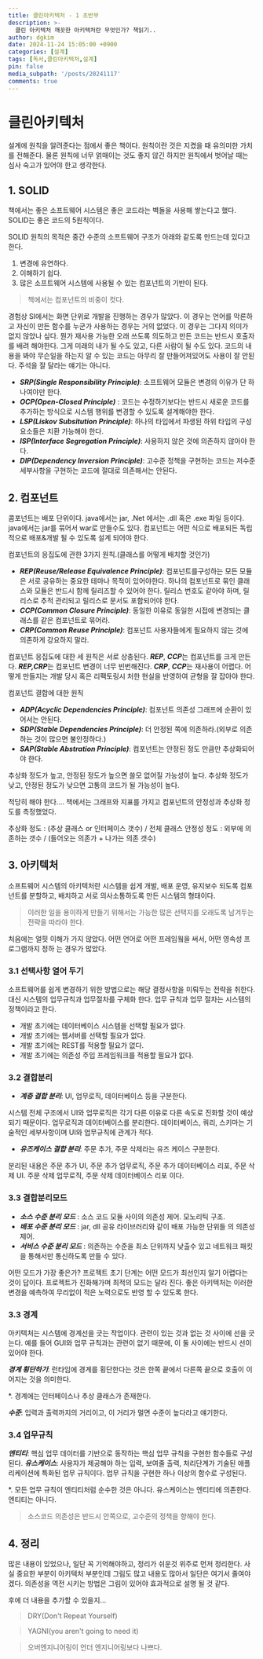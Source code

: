 ```yaml
---
title: 클린아키텍처 - 1 초반부
description: >-
  클린 아키텍처 깨끗한 아키텍처란 무엇인가? 책읽기..
author: dgkim
date: 2024-11-24 15:05:00 +0900
categories: [설계]
tags: [독서,클린아키텍처,설계]
pin: false
media_subpath: '/posts/20241117'
comments: true
---
```


# 클린아키텍처 
설계에 원칙을 알려준다는 점에서 좋은 책이다. 원칙이란 것은 지켰을 때 유의미한 가치를
전해준다. 물론 원칙에 너무 얽매이는 것도 좋지 않긴 하지만 원칙에서 벗어날 때는 심사
숙고가 있어야 한고 생각한다.

## 1. SOLID
책에서는 좋은 소프트웨어 시스템은 좋은 코드라는 벽돌을 사용해 쌓는다고 했다. SOLID는
좋은 코드의 5원칙이다.

SOLID 원칙의 목적은 중간 수준의 소프트웨어 구조가 아래와 같도록 만드는데 있다고 한다.
1. 변경에 유연하다.
2. 이해하기 쉽다.
3. 많은 소프트웨어 시스템에 사용될 수 있는 컴포넌트의 기반이 된다.
> 책에서는 컴포넌트의 비중이 컷다. 

경험상 SI에서는 화면 단위로 개발을 진행하는 경우가 많았다. 이 경우는 언어를 막론하고
자신이 만든 함수를 누군가 사용하는 경우는 거의 없었다. 이 경우는 그다지 의미가 없지
않았나 싶다.
뭔가 재사용 가능한 오래 쓰도록 의도하고 만든 코드는 반드시 호출자를 배려 해야한다.
그게 미래의 내가 될 수도 있고, 다른 사람이 될 수도 있다. 코드의 내용을 봐야 무슨일을
하는지 알 수 있는 코드는 아무리 잘 만들어져있어도 사용이 잘 안된다. 주석을 잘 달라는
얘기는 아니다.

- ***SRP(Single Responsibility Principle)***: 소프트웨어 모듈은 변경의 이유가 단 하나여야만 한다.
- ***OCP(Open-Closed Principle)*** : 코드는 수정하기보다는 반드시 새로운 코드를 추가하는 방식으로
시스템 행위를 변경할 수 있도록 설계해야한 한다.
- ***LSP(Liskov Subsitution Principle)***: 하나의 타입에서 파생된 하위 타입의 구성요소들은 치환 가능해야 한다.
- ***ISP(Interface Segregation Principle)***: 사용하지 않은 것에 의존하지 않아야 한다.
- ***DIP(Dependency Inversion Principle)***: 고수준 정책을 구현하는 코드는 저수준 세부사항을 구현하는 코드에 절대로 
의존해서는 안된다. 

## 2. 컴포넌트 
콤포넌트는 배포 단위이다. java에서는 jar, .Net 에서는 .dll 혹은 .exe 파일 등이다. 
java에서는 jar를 묶어서 war로 만들수도 있다. 컴포넌트는 어떤 식으로 배포되든 독립적으로
배포&개발 될 수 있도록 설계 되어야 한다.

컴포넌트의 응집도에 관한 3가지 원칙.(클래스를 어떻게 배치할 것인가)
- ***REP(Reuse/Release Equivalence Principle)***: 컴포넌트를구성하는 모든 모듈은 서로 공유하는 중요한 테마나 목적이 있어야한다.
하나의 컴포넌트로 묶인 클래스와 모듈은 반드시 함께 릴리즈할 수 있어야 한다. 릴리스 번호도 같아야 하며, 릴리스로 추적 관리되고 
릴리스로 문서도 포함되어야 한다.
- ***CCP(Common Closure Principle)***:  동일한 이유로 동일한 시접에 변경되는 클래스를 같은 컴포넌트로 묶어라.
- ***CRP(Common Reuse Principle)***: 컴포넌트 사용자들에게 필요하지 않는 것에 의존하게 강요하지 말라.

컴포넌트 응집도에 대한 세 원칙은 서로 상충된다. ***REP***, ***CCP***는 컴포넌트를 크게 만든다.
***REP,CRP***는 컴포넌트 변경이 너무 빈번해진다. ***CRP***, ***CCP***는 재사용이 어렵다.
어떻게 만들지는 개발 당시 혹은 리팩토링시 처한 현실을 반영하여 균형을 잘 잡아야 한다. 

컴포넌트 결합에 대한 원칙
- ***ADP(Acyclic Dependencies Principle)***: 컴포넌트 의존성 그래프에 순환이 있어서는 안된다.
- ***SDP(Stable Dependencies Principle)***: 더 안정된 쪽에 의존하라.(외부로 의존하는 것이 많으면 불안정하다.)
- ***SAP(Stable Abstration Principle)***: 컴포넌트는 안정된 정도 만큼만 추상화되어야 한다.

추상화 정도가 높고, 안정된 정도가 높으면 쓸모 없어질 가능성이 높다.
추상화 정도가 낮고, 안정된 정도가 낮으면 고통의 코드가 될 가능성이 높다. 

적당히 해야 한다.... 책에서는 그래프와 지표를 가지고 컴포넌트의 안정성과 추상화 정도를 측정했었다.

추상화 정도 : (추상 클래스 or 인터페이스 갯수) / 전체 클래스
안정성 정도 : 외부에 의존하는 갯수 / (들어오는 의존가 + 나가는 의존 갯수)

## 3. 아키텍처
소프트웨어 시스템의 아키텍처란 시스템을 쉽게 개발, 배포 운영, 유지보수 되도록 컴포넌트를
분할하고, 배치하고 서로 의사소통하도록 만든 시스템의 형태이다.

> 이러한 일을 용이하게 만들기 위해서는 가능한 많은 선택지를 오래도록 남겨두는 전략을 따라야 한다.

처음에는 얼핏 이해가 가지 않았다. 어떤 언어로 어떤 프레임웤을 써서, 어떤 영속성 프로그램까지 정하
는 경우가 많았다.

### 3.1 선택사항 열어 두기
소프트웨어를 쉽게 변경하기 위한 방법으로는 해당 결정사항을 미뤄두는 전략을 취한다. 대신 시스템의
업무규칙과 업무절차를 구체화 한다. 업무 규칙과 업무 절차는 시스템의 정책이라고 한다.

- 개발 초기에는 데이터베이스 시스템을 선택할 필요가 없다.
- 개발 초기에는 웹서버를 선택할 필요가 없다.
- 개발 초기에는 REST를 적용할 필요가 없다.
- 개발 초기에는 의존성 주입 프레임워크를 적용할 필요가 없다.

### 3.2 결합분리
- ***계층 결합 분리***: UI, 업무로직, 데이터베이스 등을 구분한다.

시스템 전체 구조에서 UI와 업무로직은 각기 다른 이유로 다른 속도로 진화할 것이 예상 되기 때문이다.
업무로직과 데이터베이스를 분리한다. 데이터베이스, 쿼리, 스키마는 기술적인 세부사항이며 UI와 업무규칙에
관계가 적다.

- ***유즈케이스 결합 분리***: 주문 추가, 주문 삭제라는 유즈 케이스 구분한다.

분리된 내용은 주문 추가 UI, 주문 추가 업무로직, 주문 추가 데이터베이스 리포, 
주문 삭제 UI. 주문 삭제 업무로직, 주문 삭제 데이터베이스 리포 이다.  

### 3.3 결합분리모드

- ***소스 수준 분리 모드*** : 소스 코드 모듈 사이의 의존성 제어. 모노리틱 구조.
- ***배포 수준 분리 모드*** : jar, dll 공유 라이브러리와 같이 배포 가능한 단위들 의 의존성 제어. 
- ***서비스 수준 분리 모드*** : 의존하는 수준을 최소 단위까지 낮출수 있고 네트워크 패킷을 통해서만 통신하도록 만들 수 있다.

어떤 모드가 가장 좋은가? 프로젝트 초기 단계는 어떤 모드가 최선인지 알기 어렵다는 것이 답이다.
프로젝트가 진화해가며 최적의 모드는 달라 진다. 좋은 아키텍처는 이러한 변경을 예측하여 무리없이
 적은 노력으로도 반영 할 수 있도록 한다.

### 3.3 경계
아키텍처는 시스템에 경계선을 긋는 작업이다. 관련이 있는 것과 없는 것 사이에 선을 긋는다.
예를 들어 GUI와 업무 규칙과는 관련이 없기 때문에, 이 둘 사이에는 반드시 선이 있어야 한다.

***경계 횡단하기***: 런타임에 경계를 횡단한다는 것은 한쪽 끝에서 다른쪽 끝으로 호출이 이어지는 것을 의미한다.

*. 경계에는 인터페이스나 추상 클래스가 존재한다.

***수준***: 입력과 출력까지의 거리이고, 이 거리가 멀면 수준이 높다라고 얘기한다.

### 3.4 업무규칙
***엔티티***: 핵심 업무 데이터를 기반으로 동작하는 핵심 업무 규칙을 구현한 함수들로 구성된다. 
***유스케이스***: 사용자가 제공해야 하는 입력, 보여줄 출력, 처리단계가 기술된 애플리케이션에 특화된 업무 규칙이다.
업무 규칙을 구현한 하나 이상의 함수로 구성된다.

*. 모든 업무 규칙이 엔티티처럼 순수한 것은 아니다. 유스케이스는 엔티티에 의존한다. 엔티티는 아니다.

> 소스코드 의존성은 반드시 안쪽으로, 고수준의 정책을 향해야 한다.



## 4. 정리

많은 내용이 있었으나, 일단 꼭 기억해야하고, 정리가 쉬운것 위주로 먼저 정리한다.
사실 중요한 부분이 아키텍처 부분인데 그림도 많고 내용도 많아서 일단은 여기서 줄여야 겠다.
의존성을 역전 시키는 방법은 그림이 있어야 효과적으로 설명 될 것 같다. 

후에 더 내용을 추가할 수 있을지...

> DRY(Don't Repeat Yourself)

> YAGNI(you aren't going to need it)

> 오버엔지니어링이 언더 엔지니어링보다 나쁘다.